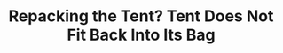 ---
layout: community
category: community
title: "Repacking the Tent? Tent Does Not Fit Back Into Its Bag"
description: "the tent, which seemed so compact and manageable when I brought it home, doesn’t even come close to being able to fit back into its carry bag after just one use. Is this typical, or is there a trick I should know? There’s no way this thing is fitting on my rear rack anymore! "
isTopLevel: false
isSingleLevel: false
isArticle: false
datePublished: 2022-07-23 06:37:00 +0300
dateModified: 2022-07-23 06:37:00 +0300
published: false
---